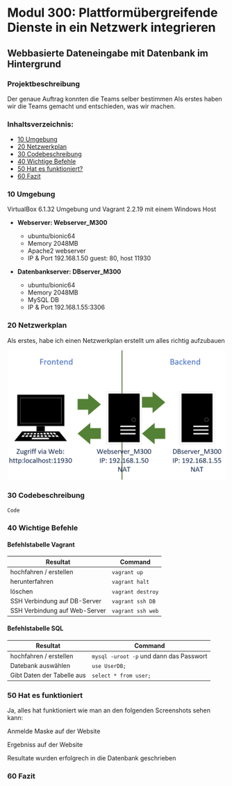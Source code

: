 # Modul 300: Plattformübergreifende Dienste in ein Netzwerk integrieren
## Webbasierte Dateneingabe mit Datenbank im Hintergrund

### Projektbeschreibung
Der genaue Auftrag konnten die Teams selber bestimmen Als erstes haben wir die Teams gemacht und entschieden, was wir machen.

### Inhaltsverzeichnis:
* [10 Umgebung](#10-umgebung)
* [20 Netzwerkplan](#20-netzwerkplan)
* [30 Codebeschreibung](#30-codebeschreibung)
* [40 Wichtige Befehle](#40-wichtige-befehle)
* [50 Hat es funktioniert?](#50-hat-es-funktioniert)
* [60 Fazit](#60-fazit)

### 10 Umgebung
VirtualBox 6.1.32 Umgebung und Vagrant 2.2.19 mit einem Windows Host

- **Webserver: Webserver_M300**
  - ubuntu/bionic64
  - Memory 2048MB
  - Apache2 webserver
  - IP & Port 192.168.1.50 guest: 80, host 11930

- **Datenbankserver: DBserver_M300**
  - ubuntu/bionic64
  - Memory 2048MB
  - MySQL DB
  - IP & Port 192.168.1.55:3306

### 20 Netzwerkplan
Als erstes, habe ich einen Netzwerkplan erstellt um alles richtig aufzubauen

![screen](images/network.png)

### 30 Codebeschreibung


```
Code
```



### 40 Wichtige Befehle
#### Befehlstabelle Vagrant
|Resultat    |Command                   |
|-------------------------|--------------------------|
|hochfahren / erstellen   |`vagrant up`              |
|herunterfahren           |`vagrant halt`            |
|löschen                  |`vagrant destroy`         |
|SSH Verbindung auf DB-Server   |`vagrant ssh DB`              |
|SSH Verbindung auf Web-Server           |`vagrant ssh web`            |


#### Befehlstabelle SQL
|Resultat  |Command                   |
|-------------------------|--------------------------|
|hochfahren / erstellen   |`mysql -uroot -p` und dann das Passwort             |
|Datebank auswählen          |`use UserDB;`            |
|Gibt Daten der Tabelle aus                |`select * from user;`         |


### 50 Hat es funktioniert
Ja, alles hat funktioniert wie man an den folgenden Screenshots sehen kann:

Anmelde Maske auf der Website

Ergebniss auf der Website

Resultate wurden erfolgrech in die Datenbank geschrieben

### 60 Fazit

